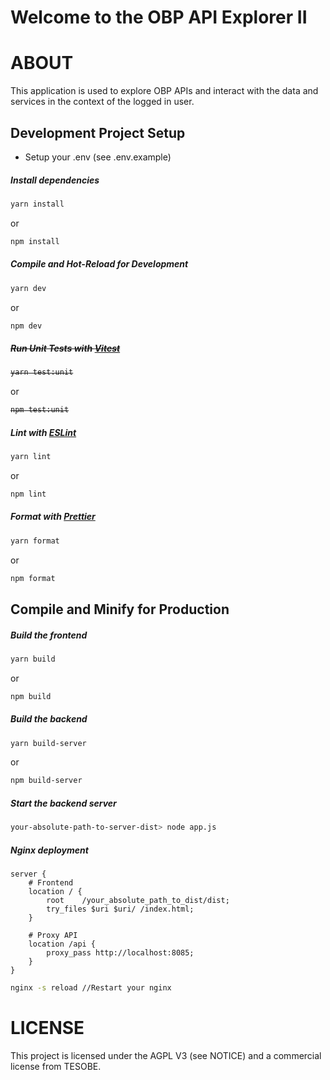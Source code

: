 Welcome to the OBP API Explorer II
=================================

# ABOUT

This application is used to explore OBP APIs and interact with the data and services in the context of the logged in user.



## Development Project Setup

  * Setup your .env (see .env.example)

##### Install dependencies

```sh
yarn install
```
or
```sh
npm install
```

##### Compile and Hot-Reload for Development

```sh
yarn dev
```
or
```sh
npm dev
```

##### ~~Run Unit Tests with [Vitest](https://vitest.dev/)~~

<strike>

```sh
yarn test:unit
```
</strike>

or
<strike>

```sh
npm test:unit
```
</strike>


##### Lint with [ESLint](https://eslint.org/)

```sh
yarn lint
```
or
```sh
npm lint
```

##### Format with [Prettier](https://prettier.io/)

```sh
yarn format
```
or
```sh
npm format
```

## Compile and Minify for Production

##### Build the frontend

```sh
yarn build
```
or
```sh
npm build
```

##### Build the backend

```sh
yarn build-server
```
or
```sh
npm build-server
```

##### Start the backend server
```sh
your-absolute-path-to-server-dist> node app.js
```

##### Nginx deployment

```config
server {
    # Frontend
    location / {
        root    /your_absolute_path_to_dist/dist;
        try_files $uri $uri/ /index.html;
    }
    
    # Proxy API
    location /api {
        proxy_pass http://localhost:8085;
    }
}
```

```sh
nginx -s reload //Restart your nginx
```


# LICENSE

This project is licensed under the AGPL V3 (see NOTICE) and a commercial license from TESOBE.

